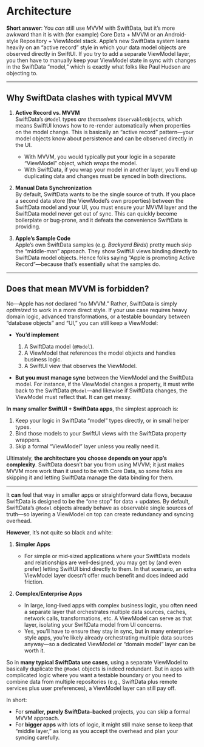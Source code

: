 #  Architecture

**Short answer**: You _can_ still use MVVM with SwiftData, but it’s more awkward than it is with (for example) Core Data + MVVM or an Android‐style Repository + ViewModel stack. Apple’s new SwiftData system leans heavily on an “active record” style in which your data model objects are observed directly in SwiftUI. If you try to add a separate ViewModel layer, you then have to manually keep your ViewModel state in sync with changes in the SwiftData “model,” which is exactly what folks like Paul Hudson are objecting to.

---

## Why SwiftData clashes with typical MVVM

1. **Active Record vs. MVVM**  
   SwiftData’s `@Model` types _are themselves_ `ObservableObject`s, which means SwiftUI knows how to re-render automatically when properties on the model change. This is basically an “active record” pattern—your model objects know about persistence and can be observed directly in the UI.  
   - With MVVM, you would typically put your logic in a separate “ViewModel” object, which _wraps_ the model.  
   - With SwiftData, if you wrap your model in another layer, you’ll end up duplicating data and changes must be synced in both directions.

2. **Manual Data Synchronization**  
   By default, SwiftData wants to be the single source of truth. If you place a second data store (the ViewModel’s own properties) between the SwiftData model and your UI, you must ensure your MVVM layer and the SwiftData model never get out of sync. This can quickly become boilerplate or bug‐prone, and it defeats the convenience SwiftData is providing.

3. **Apple’s Sample Code**  
   Apple’s own SwiftData samples (e.g. _Backyard Birds_) pretty much skip the “middle-man” approach. They show SwiftUI views binding directly to SwiftData model objects. Hence folks saying “Apple is promoting Active Record”—because that’s essentially what the samples do.

---

## Does that mean MVVM is forbidden?

No—Apple has _not_ declared “no MVVM.” Rather, SwiftData is simply _optimized_ to work in a more direct style. If your use case requires heavy domain logic, advanced transformations, or a testable boundary between “database objects” and “UI,” you can still keep a ViewModel:

- **You’d implement** 
  1. A SwiftData model (`@Model`).
  2. A ViewModel that references the model objects and handles business logic.
  3. A SwiftUI view that observes the ViewModel.

- **But you must manage sync** between the ViewModel and the SwiftData model. For instance, if the ViewModel changes a property, it must write back to the SwiftData `@Model`—and likewise if SwiftData changes, the ViewModel must reflect that. It can get messy.

**In many smaller SwiftUI + SwiftData apps**, the simplest approach is:
1. Keep your logic in SwiftData “model” types directly, or in small helper types.  
2. Bind those models to your SwiftUI views with the SwiftData property wrappers.  
3. Skip a formal “ViewModel” layer unless you really need it.

Ultimately, **the architecture you choose depends on your app’s complexity**. SwiftData doesn’t bar you from using MVVM; it just makes MVVM more work than it used to be with Core Data, so some folks are skipping it and letting SwiftData manage the data binding for them.


---

It **can** feel that way in smaller apps or straightforward data flows, because SwiftData is designed to be the “one stop” for data + updates. By default, SwiftData’s `@Model` objects already behave as observable single sources of truth—so layering a ViewModel on top can create redundancy and syncing overhead.

**However**, it’s not quite so black and white:

1. **Simpler Apps**  
   - For simple or mid‐sized applications where your SwiftData models and relationships are well‐designed, you may get by (and even prefer) letting SwiftUI bind directly to them. In that scenario, an extra ViewModel layer doesn’t offer much benefit and does indeed add friction.

2. **Complex/Enterprise Apps**  
   - In large, long‐lived apps with complex business logic, you often need a separate layer that orchestrates multiple data sources, caches, network calls, transformations, etc. A ViewModel can serve as that layer, isolating your SwiftData model from UI concerns.  
   - Yes, you’ll have to ensure they stay in sync, but in many enterprise‐style apps, you’re likely already orchestrating multiple data sources anyway—so a dedicated ViewModel or “domain model” layer can be worth it.

So in **many typical SwiftData use cases**, using a separate ViewModel to basically duplicate the `@Model` objects is indeed redundant. But in apps with complicated logic where you want a testable boundary or you need to combine data from multiple repositories (e.g., SwiftData plus remote services plus user preferences), a ViewModel layer can still pay off.

In short:  
- For **smaller, purely SwiftData–backed** projects, you can skip a formal MVVM approach.  
- For **bigger apps** with lots of logic, it might still make sense to keep that “middle layer,” as long as you accept the overhead and plan your syncing carefully.
